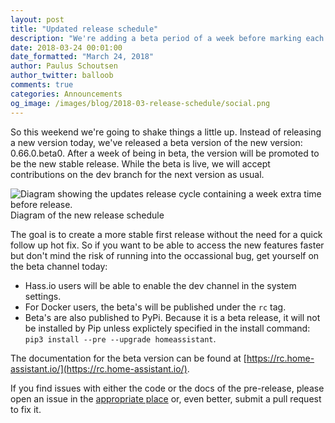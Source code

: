 ```yaml
---
layout: post
title: "Updated release schedule"
description: "We're adding a beta period of a week before marking each release as final."
date: 2018-03-24 00:01:00
date_formatted: "March 24, 2018"
author: Paulus Schoutsen
author_twitter: balloob
comments: true
categories: Announcements
og_image: /images/blog/2018-03-release-schedule/social.png
---
```


So this weekend we're going to shake things a little up. Instead of releasing a new version today, we've released a beta version of the new version: 0.66.0.beta0. After a week of being in beta, the version will be promoted to be the new stable release. While the beta is live, we will accept contributions on the dev branch for the next version as usual.

<p class='img'>
<img
    src='/images/blog/2018-03-release-schedule/release-schedule-diagram.png'
    alt='Diagram showing the updates release cycle containing a week extra time before release.'
>
Diagram of the new release schedule
</p>

The goal is to create a more stable first release without the need for a quick follow up hot fix. So if you want to be able to access the new features faster but don't mind the risk of running into the occassional bug, get yourself on the beta channel today:

 - Hass.io users will be able to enable the dev channel in the system settings.
 - For Docker users, the beta's will be published under the `rc` tag.
 - Beta's are also published to PyPi. Because it is a beta release, it will not be installed by Pip unless explictely specified in the install command: `pip3 install --pre --upgrade homeassistant`.

The documentation for the beta version can be found at [https://rc.home-assistant.io/](https://rc.home-assistant.io/).

If you find issues with either the code or the docs of the pre-release, please open an issue in the [appropriate place](https://home-assistant.io/help/#bugs-feature-requests-and-alike) or, even better, submit a pull request to fix it.

